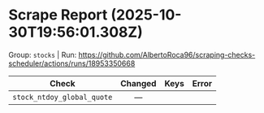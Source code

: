 # Scrape Report (2025-10-30T19:56:01.308Z)

Group: `stocks`  |  Run: https://github.com/AlbertoRoca96/scraping-checks-scheduler/actions/runs/18953350668

| Check | Changed | Keys | Error |
|---|:---:|:--|:--|
| `stock_ntdoy_global_quote` | — |  |  |
